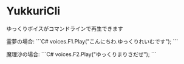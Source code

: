 ﻿# YukkuriCli

ゆっくりボイスがコマンドラインで再生できます
<p> 霊夢の場合: ```C# voices.F1.Play("こんにちわ.ゆっくりれいむです"); ``` </p>
<p> 魔理沙の場合: ```C# voices.F2.Play("ゆっくりまりさだぜ"); ``` </p>
